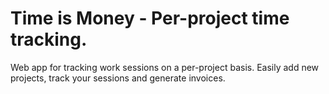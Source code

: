 # Time is Money - Per-project time tracking.

Web app for tracking work sessions on a per-project basis.
Easily add new projects, track your sessions and generate invoices.
